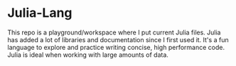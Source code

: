 # Julia-Lang
This repo is a playground/workspace where I put current Julia files. Julia has added a lot of libraries and documentation since I first used it. It's a fun language to explore and practice writing concise, high performance code. Julia is ideal when working with large amounts of data.
